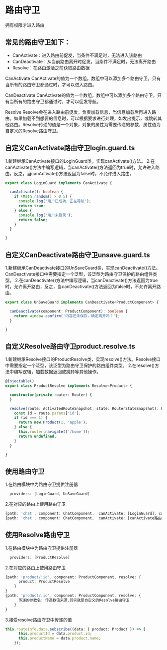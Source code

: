 # 路由守卫
拥有权限才进入路由

## 常见的路由守卫如下：
- CanActivate：进入路由前促发，当条件不满足时，无法进入该路由
- CanDeactivate：从当前路由离开时促发，当条件不满足时，无法离开路由
- Resolve：在路由激活之前获取路由数据

CanActivate
CanActivate的值为一个数组，数组中可以添加多个路由守卫，只有当所有的路由守卫都通过时，才可以进入路由。

CanDeactivate
CanActivate的值为一个数组，数组中可以添加多个路由守卫，只有当所有的路由守卫都通过时，才可以促发导航。

Resolve
Resolve会在进入路由前促发，负责加载信息，当信息加载后再进入路由。如果加载不到想要的信息时，可以根据要求进行处理，如发出提示，或跳转其他路由。Resolve传递的值是一个对象，对象的属性为需要传递的参数，属性值为自定义的Resolve路由守卫。

## 自定义CanActivate路由守卫login.guard.ts
1.新建继承CanActivate接口的LoginGuard类，实现canActivate()方法。
2.在canActivate()方法中编写逻辑，当canActivate()方法返回为true时，允许进入路由，反之，当canActivate()方法返回为false时，不允许进入路由。

```typeScript
export class LoginGuard implements CanActivate {

  canActivate(): boolean {
    if (Math.random() > 0.5) {
      console.log('用户已成功，正在导航');
      return true;
    } else {
      console.log('用户未登录');
      return false;
    }
  }

}
```
## 自定义CanDeactivate路由守卫unsave.guard.ts
1.新建继承CanDeactivate接口的UnSaveGuard类，实现canDeactivate()方法。CanDeactivate接口中需要指定一个泛型，该泛型为路由守卫保护的路由组件类型。
2.在canDeactivate()方法中编写逻辑，当canDeactivate()方法返回为true时，允许离开路由，反之，当canDeactivate()方法返回为false时，不允许离开路由。
```typeScript
export class UnSaveGuard implements CanDeactivate<ProductComponent> {

  canDeactivate(component: ProductComponent): boolean {
    return window.confirm('内容还未保存，确定离开吗？');
  }

}
```

## 自定义Resolve路由守卫product.resolve.ts
1.新建继承Resolve接口的ProductResolve类，实现resolve()方法。Resolve接口中需要指定一个泛型，该泛型为路由守卫保护的路由组件类型。
2.在resolve()方法中编写逻辑，加载数据返回或跳转等其他操作。
```typeScript
@Injectable()
export class ProductResolve implements Resolve<Product> {

  constructor(private router: Router) {
  }

  resolve(route: ActivatedRouteSnapshot, state: RouterStateSnapshot): Observable<Product> | Promise<Product> | Product {
    const id = route.params['id'];
    if (id === 1) {
      return new Product(1, 'apple');
    } else {
      this.router.navigate(['/home']);
      return undefined;
    }
  }

}
```

## 使用路由守卫
1.在路由模块中为路由守卫提供注册器
```typeScript
  providers: [LoginGuard, UnSaveGuard]
```
2.在对应的路由上使用路由守卫
```typeScript
{path: 'chat', component: ChatComponent,  canActivate: [LoginGuard], canDeactivate: [UnSaveGuard]}
{path: 'chat', component: ChatComponent,  canActivate: [canActivate路由守卫], canDeactivate: [canDeactivate路由守卫]}
```

## 使用Resolve路由守卫
1.在路由模块中为路由守卫提供注册器
```typeScript
  providers: [ProductResolve]
```
2.在对应的路由上使用路由守卫
```typeScript
{path: 'product/:id', component: ProductComponent, resolve: {
      product: ProductResolve
    }
}
{path: 'product/:id', component: ProductComponent, resolve: {
      传递的参数名: 传递数值来源,其实就是自定义的Resolve路由守卫
    }
}
```

3.接受resolve路由守卫中传递的值
```typeScript
this.routeInfo.data.subscribe((data: { product: Product }) => {
      this.productId = data.product.id;
      this.productName = data.product.name;
    });
```
